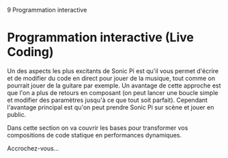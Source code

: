 9 Programmation interactive

# Programmation interactive (Live Coding)

Un des aspects les plus excitants de Sonic Pi est qu'il vous permet
d'écrire et de modifier du code en direct pour jouer de la musique,
tout comme on pourrait jouer de la guitare par exemple. Un avantage de
cette approche est que l'on a plus de retours en composant (on peut
lancer une boucle simple et modifier des paramètres jusqu'à ce que
tout soit parfait). Cependant l'avantage principal est qu'on peut
prendre Sonic Pi sur scène et jouer en public.

Dans cette section on va couvrir les bases pour transformer vos
compositions de code statique en performances dynamiques.

Accrochez-vous...
